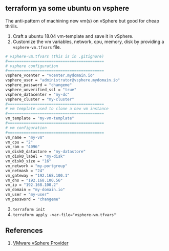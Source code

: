 ## terraform ya some ubuntu on vsphere

The anti-pattern of machining new vm(s) on vSphere but good for cheap thrills.

1. Craft a ubuntu 18.04 vm-template and save it in vSphere.
2. Customize the vm variables, network, cpu, memory, disk by providing a `vsphere-vm.tfvars` file.

```bash
# vsphere-vm.tfvars (this is in .gitignore)
#==========================================
# vsphere configuration
#==========================================
vsphere_vcenter = "vcenter.mydomain.io"
vsphere_user = "administrator@vsphere.mydomain.io"
vsphere_password = "changeme"
vsphere_unverified_ssl = "true"
vsphere_datacenter = "my-dc"
vsphere_cluster = "my-cluster"
#==========================================
# vm template used to clone a new vm instance
#==========================================
vm_template = "my-vm-template"
#==========================================
# vm configuration
#==========================================
vm_name = "my-vm"
vm_cpu = "2"
vm_ram = "4096"
vm_disk0_datastore = "my-datastore"
vm_disk0_label = "my-disk"
vm_disk0_size = "16"
vm_network = "my-portgroup"
vm_netmask = "24"
vm_gateway = "192.168.100.1"
vm_dns = "192.168.100.56"
vm_ip = "192.168.100.2"
vm_domain = "my-domain.io"
vm_user = "my-user"
vm_password = "changeme"
```

3. `terraform init`
4. `terraform apply -var-file="vsphere-vm.tfvars"`

## References

1. [VMware vSphere Provider](https://registry.terraform.io/providers/hashicorp/vsphere/latest/docs)
